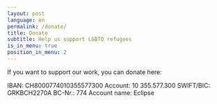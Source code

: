 ```yaml
---
layout: post
language: en
permalink: /donate/
title: Donate
subtitle: Help us support LGBTQ refugees
is_in_menu: true
position_in_menu: 2
---
```

If you want to support our work, you can donate here:

IBAN: CH8000774010355577300
Account: 10 355.577.300
SWIFT/BIC: GRKBCH2270A
BC-Nr.: 774
Account name: Eclipse
